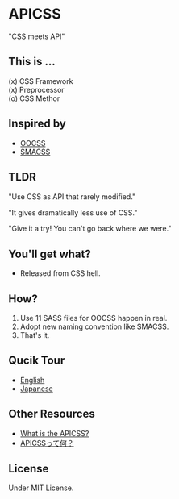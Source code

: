 # APICSS

"CSS meets API"

## This is ...

(x) CSS Framework<br>
(x) Preprocessor<br>
(o) CSS Methor


## Inspired by

* [OOCSS](http://oocss.org)
* [SMACSS](http://smacss.com)


## TLDR

"Use CSS as API that rarely modiﬁed."

"It gives dramatically less use of CSS."

"Give it a try! You can't go back where we were."


## You'll get what?

- Released from CSS hell.


## How?

1. Use 11 SASS files for OOCSS happen in real.
2. Adopt new naming convention like SMACSS.
3. That's it.


## Qucik Tour

* [English](http://www.slideshare.net/BYODKM/stop-css-apicss-29474289)
* [Japanese](http://www.slideshare.net/BYODKM/stop-css-apicss)


## Other Resources

* [What is the APICSS?](https://byodkm.com/docs/20140107/what-is-the-apicss/)
* [APICSSって何？](https://byodkm.com/jp/docs/20140107/what-is-the-apicss/)


## License

Under MIT License.
